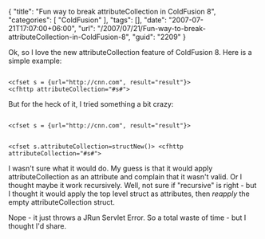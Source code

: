 {
	"title": "Fun way to break attributeCollection in ColdFusion 8",
	"categories": [
		"ColdFusion"
	],
	"tags": [],
	"date": "2007-07-21T17:07:00+06:00",
	"url": "/2007/07/21/Fun-way-to-break-attributeCollection-in-ColdFusion-8",
	"guid": "2209"
}

Ok, so I love the new attributeCollection feature of ColdFusion 8. Here is a simple example:

<code>
&lt;cfset s = {url="http://cnn.com", result="result"}&gt;
&lt;cfhttp attributeCollection="#s#"&gt;
</code>

But for the heck of it, I tried something a bit crazy:

<code>
&lt;cfset s = {url="http://cnn.com", result="result"}&gt;

&lt;cfset s.attributeCollection=structNew()&gt;
&lt;cfhttp attributeCollection="#s#"&gt;
</code>

I wasn't sure what it would do. My guess is that it would apply attributeCollection as an attribute and complain that it wasn't valid. Or I thought maybe it work recursively. Well, not sure if "recursive" is right - but I thought it would apply the top level struct as attributes, then <i>reapply</i> the empty attributeCollection struct. 

Nope - it just throws a JRun Servlet Error. So a total waste of time - but I thought I'd share.